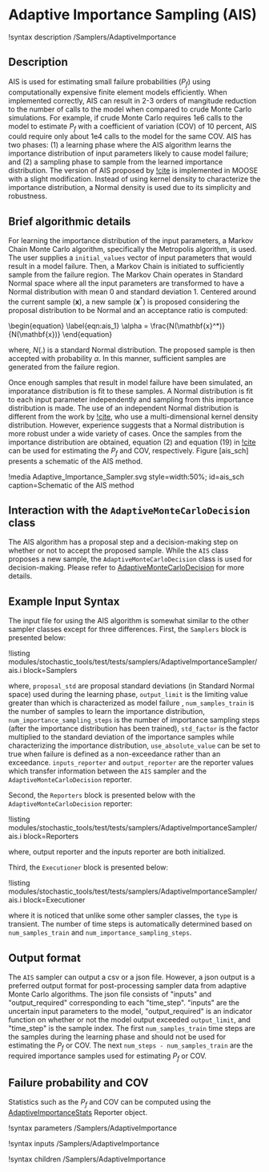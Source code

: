 # Adaptive Importance Sampling (AIS)

!syntax description /Samplers/AdaptiveImportance

## Description

AIS is used for estimating small failure probabilities ($P_f$) using computationally expensive
finite element models efficiently. When implemented correctly, AIS can result in
2-3 orders of mangitude reduction to the number of calls to the model when compared to
 crude Monte Carlo simulations. For example, if crude Monte Carlo requires 1e6 calls
to the model to estimate $P_f$ with a coefficient of variation (COV) of 10 percent, AIS could
require only about 1e4 calls to the model for the same COV. AIS has two phases:
 (1) a learning phase where the AIS algorithm learns the importance distribution of
 input parameters likely to cause model failure; and (2) a sampling phase to sample
from the learned importance distribution. The version of AIS proposed by [!cite](au1999new) is
implemented in MOOSE with a slight modification. Instead of using kernel density to
 characterize the importance distribution, a Normal density is used due to its simplicity
 and robustness.

## Brief algorithmic details

For learning the importance distribution of the input parameters, a Markov Chain
Monte Carlo algorithm, specifically the Metropolis algorithm, is used. The user supplies
 a `initial_values` vector of input parameters that would result in a model failure.
 Then, a Markov Chain is initiated to sufficiently sample from the failure region.
 The Markov Chain operates in Standard Normal space where all the input parameters
are transformed to have a Normal distribution with mean 0 and standard deviation 1.
Centered around the current sample ($\mathbf{x}$), a new sample ($\mathbf{x}^*$) is proposed considering the
proposal distribution to be Normal and an acceptance ratio is computed:

\begin{equation}
\label{eqn:ais_1}
\alpha = \frac{N(\mathbf{x}^*)}{N(\mathbf{x})}
\end{equation}

where, $N(.)$ is a standard Normal distribution. The proposed sample is then accepted
with probability $\alpha$. In this manner, sufficient samples are generated from the
failure region.

Once enough samples that result in model failure have been simulated, an imporatance
 distribution is fit to these samples. A Normal distribution is fit to each
input parameter independently and sampling from this importance distribution is made.
The use of an independent Normal distribution is different from the work by [!cite](au1999new),
who use a multi-dimensional kernel density distribution. However, experience suggests that
a Normal distribution is more robust under a wide variety of cases. Once the samples from the
importance distribution are obtained, equation (2) and equation (19) in [!cite](au1999new)
can be used for estimating the $P_f$ and COV, respectively. Figure [ais_sch] presents
 a schematic of the AIS method.

!media Adaptive_Importance_Sampler.svg style=width:50%; id=ais_sch caption=Schematic of the AIS method

## Interaction with the `AdaptiveMonteCarloDecision` class

The AIS algorithm has a proposal step and a decision-making step on whether or not to
 accept the proposed sample. While the `AIS` class proposes a new sample, the `AdaptiveMonteCarloDecision` class
is used for decision-making. Please refer to [AdaptiveMonteCarloDecision](AdaptiveMonteCarloDecision.md)
for more details.

## Example Input Syntax

The input file for using the AIS algorithm is somewhat similar to the other sampler
 classes except for three differences. First, the `Samplers` block is presented below:

!listing modules/stochastic_tools/test/tests/samplers/AdaptiveImportanceSampler/ais.i block=Samplers

where, `proposal_std` are proposal standard deviations (in Standard Normal space) used during the learning phase,
 `output_limit` is the limiting value greater than which is characterized as model failure
 , `num_samples_train` is the number of samples to learn the importance distribution,
 `num_importance_sampling_steps` is the number of importance sampling steps (after the importance distribution has been trained),
 `std_factor` is the factor multiplied to the standard deviation of the importance samples
while characterizing the importance distribution, `use_absolute_value` can be set to true when failure is defined as a non-exceedance rather than an exceedance. `inputs_reporter` and `output_reporter` are the
reporter values which transfer information between the `AIS` sampler and the
`AdaptiveMonteCarloDecision` reporter.

Second, the `Reporters` block is presented below with the `AdaptiveMonteCarloDecision` reporter:

!listing modules/stochastic_tools/test/tests/samplers/AdaptiveImportanceSampler/ais.i block=Reporters

where, output reporter and the inputs reporter are both initialized.

Third, the `Executioner` block is presented below:

!listing modules/stochastic_tools/test/tests/samplers/AdaptiveImportanceSampler/ais.i block=Executioner

where it is noticed that unlike some other sampler classes, the `type` is transient.
The number of time steps is automatically determined based on `num_samples_train` and `num_importance_sampling_steps`.

## Output format

The `AIS` sampler can output a csv or a json file. However, a json output is a preferred output format
for post-processing sampler data from adaptive Monte Carlo algorithms. The json file
consists of "inputs" and "output_required" corresponding to each "time_step". "inputs" are
the uncertain input parameters to the model, "output_required" is an indicator function
on whether or not the model output exceeded `output_limit`, and "time_step" is the
sample index. The first `num_samples_train` time steps are the samples during the
learning phase and should not be used for estimating the $P_f$ or COV. The next
`num_steps - num_samples_train` are the required importance samples used for estimating $P_f$ or COV.

## Failure probability and COV

Statistics such as the $P_f$ and COV can be computed using the [AdaptiveImportanceStats](AdaptiveImportanceStats.md)
Reporter object.

!syntax parameters /Samplers/AdaptiveImportance

!syntax inputs /Samplers/AdaptiveImportance

!syntax children /Samplers/AdaptiveImportance
